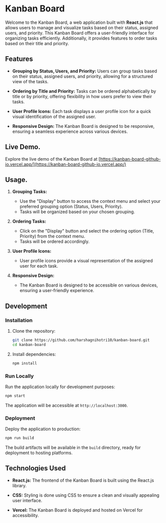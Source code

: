# Kanban Board

Welcome to the Kanban Board, a web application built with **React.js** that allows users to manage and visualize tasks based on their status, assigned users, and priority. This Kanban Board offers a user-friendly interface for organizing tasks efficiently. Additionally, it provides features to order tasks based on their title and priority.

## Features

- **Grouping by Status, Users, and Priority:** Users can group tasks based on their status, assigned users, and priority, allowing for a structured view of the tasks.

- **Ordering by Title and Priority:** Tasks can be ordered alphabetically by title or by priority, offering flexibility in how users prefer to view their tasks.

- **User Profile Icons:** Each task displays a user profile icon for a quick visual identification of the assigned user.

- **Responsive Design:** The Kanban Board is designed to be responsive, ensuring a seamless experience across various devices.

## Live Demo.

Explore the live demo of the Kanban Board at [https://kanban-board-github-io.vercel.app/](https://kanban-board-github-io.vercel.app/)

## Usage.

1. **Grouping Tasks:**
   - Use the "Display" button to access the context menu and select your preferred grouping option (Status, Users, Priority).
   - Tasks will be organized based on your chosen grouping.

2. **Ordering Tasks:**
   - Click on the "Display" button and select the ordering option (Title, Priority) from the context menu.
   - Tasks will be ordered accordingly.

3. **User Profile Icons:**
   - User profile icons provide a visual representation of the assigned user for each task.

4. **Responsive Design:**
   - The Kanban Board is designed to be accessible on various devices, ensuring a user-friendly experience.

## Development

### Installation

1. Clone the repository:
   ```bash
   git clone https://github.com/harshagnihotri10/kanban-board.git
   cd kanban-board
   ```

2. Install dependencies:
   ```bash
   npm install
   ```

### Run Locally

Run the application locally for development purposes:
   ```bash
   npm start
   ```

The application will be accessible at `http://localhost:3000`.

### Deployment

Deploy the application to production:
   ```bash
   npm run build
   ```

The build artifacts will be available in the `build` directory, ready for deployment to hosting platforms.

## Technologies Used

- **React.js:** The frontend of the Kanban Board is built using the React.js library.

- **CSS:** Styling is done using CSS to ensure a clean and visually appealing user interface.

- **Vercel:** The Kanban Board is deployed and hosted on Vercel for accessibility.

